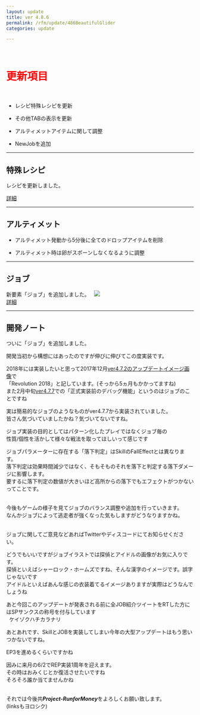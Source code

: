 ```yaml
---
layout: update
title: ver 4.8.6
permalink: /rfm/update/486BeautifulGlider 
categories: update

---
```

<br>
<h1 id="1"><font color="red">更新項目</font></h1><br>

+ <span class="blue-badge">レシピ</span>特殊レシピを更新 

+ <span class="green-badge">その他</span>TABの表示を更新 

+ <span class="blue-badge">アルティメット</span>アイテムに関して調整  

+ <span class="red-badge">New</span>Jobを追加  


----------------------------------------------------
## 特殊レシピ  

レシピを更新しました。  

[詳細]({{site.baseurl}}/rfm/recipe)<br>


----------------------------------------------------
## アルティメット  


+ アルティメット発動から5分後に全てのドロップアイテムを削除<br>

+ アルティメット時は卵がスポーンしなくなるように調整<br>


----------------------------------------------------
## ジョブ  

新要素「ジョブ」を追加しました。  
<img src="{{site.baseurl}}/public/images/rfm/jobFirst.png"><br>
[詳細]({{site.baseurl}}/rfm/jobGlider)<br>


----------------------------------------------------
## 開発ノート

ついに「ジョブ」を追加しました。<br>

開発当初から構想にはあったのですが伸びに伸びてこの度実装です。<br>

2018年には実装したいと思って2017年12月[ver4.7.2のアップデートイメージ画像]({{site.baseurl}}/rfm/update/472vglider)で<br>
「Revolution 2018」と記しています。(そっから5ヵ月もかかってますね)<br>
また2月中旬[ver4.7.7]({{site.baseurl}}/rfm/update/477SURF)での「正式実装前のデバッグ機能」というのはジョブのことですね<br>

実は簡易的なジョブのようなものがver4.7.7から実装されていました。<br>
皆さん気づいていましたかね？気づいてないですね。<br>


ジョブ実装の目的としてはパターン化したプレイではなくジョブ毎の<br>
性質/個性を活かして様々な戦法を取ってほしいって感じです<br>


ジョブパラメーターに存在する「落下判定」はSkillのFallEffectとは異なります。<br>
落下判定は効果時間減少ではなく、そもそものそれを落下と判定する落下ダメージに影響します。<br>
要するに落下判定の数値が大きいほど高所からの落下でもエフェクトがつかないってことです。<br><br>

今後もゲームの様子を見てジョブのバランス調整や追加を行っていきます。<br>
なんかジョブによって逃走者が強くなった気もしますがどうなりますかね。<br><br>


ジョブに関してご意見などあればTwitterやディスコードにてお知らせください。<br>

どうでもいいですがジョブイラストでは探偵とアイドルの画像がお気に入りです。<br>
探偵といえばシャーロック・ホームズですね、そんな漢字のイメージです。誤字じゃないです<br>
アイドルといえばあんな感じの衣装着てるイメージありますが実際はどうなんでしょうね<br>

あと今回このアップデートが発表される前に全JOB紹介ツイートをRTした方にはSPサンクスの称号を付与しています<br> 
ケイゾクハチカラナリ<br>

あとあれです、SkillとJOBを実装してしまい今年の大型アップデートはもう思いつかないですね。<br>

EP3を進めるくらいですかね<br>

因みに来月の6/2でREP実装1周年を迎えます。<br>
その時はおみくじとか復活させたいですね<br>
そろそろ誰か当てませんかね<br><br>


それでは今後共***Project-RunforMoney***をよろしくお願い致します。<br>
(linksもヨロシク)
